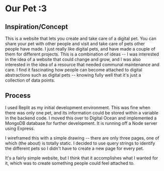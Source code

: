 # Our Pet :3


## Inspiration/Concept

This is a website that lets you create and take care of a digital pet. You can share your pet with other people and visit and take care of pets other people have made. I just really like digital pets, and have made a couple of them for different projects. This is a combination of ideas -- I was interested in the idea of a website that could change and grow, and I was also interested in the idea of a resource that needed communal maintenance and care. I find it fascinating how people can become attached to digital abstractions such as digital pets -- knowing fully well that it's just a collection of data points.

## Process

I used Replit as my initial development environment. This was fine when there was only one pet, and its information could be stored within a variable in the backend code. I moved this over to Digital Ocean and implemented a MongoDB database for further development. It is running off a Node server using Express. 

I wireframed this with a simple drawing -- there are only three pages, one of which (the about) is totally static. I decided to use query strings to identify the different pets so I didn't have to create a new page for every pet.

It's a fairly simple website, but I think that it accomplishes what I wanted for it, which was to create something people could feel attached to.
